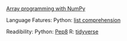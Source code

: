 
[Array programming with NumPy](https://www.nature.com/articles/s41586-020-2649-2)

Language Fatures:
    Python: 
        [list comprehension](https://www.youtube.com/watch?v=belS2Ek4-ow)


Readibility:
    Python:
        [Pep8](https://realpython.com/python-pep8/#code-layout)
    R:
        [tidyverse](https://style.tidyverse.org/)

